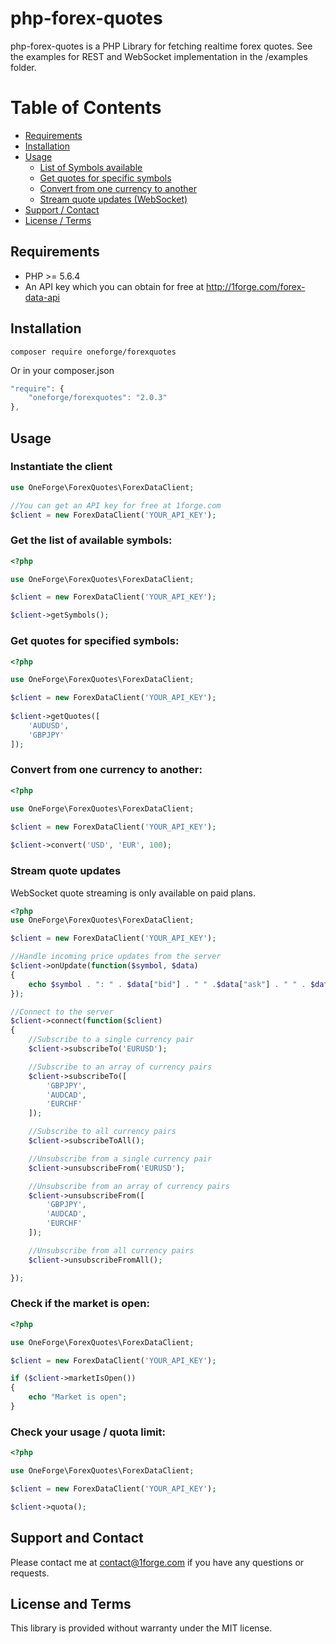 # php-forex-quotes

php-forex-quotes is a PHP Library for fetching realtime forex quotes. See the examples for REST and WebSocket implementation in the /examples folder.

# Table of Contents

- [Requirements](#requirements)
- [Installation](#installation)
- [Usage](#usage)
    - [List of Symbols available](#get-the-list-of-available-symbols)
    - [Get quotes for specific symbols](#get-quotes-for-specified-symbols)
    - [Convert from one currency to another](#convert-from-one-currency-to-another)
    - [Stream quote updates (WebSocket)](#stream-quote-updates)
- [Support / Contact](#support-and-contact)
- [License / Terms](#license-and-terms)

## Requirements
* PHP >= 5.6.4
* An API key which you can obtain for free at http://1forge.com/forex-data-api

## Installation
```
composer require oneforge/forexquotes
```
Or in your composer.json
```javascript
"require": {
    "oneforge/forexquotes": "2.0.3"
},
```
## Usage

### Instantiate the client
```php
use OneForge\ForexQuotes\ForexDataClient;

//You can get an API key for free at 1forge.com
$client = new ForexDataClient('YOUR_API_KEY');
```

### Get the list of available symbols:

```php
<?php

use OneForge\ForexQuotes\ForexDataClient;

$client = new ForexDataClient('YOUR_API_KEY');

$client->getSymbols(); 
```
### Get quotes for specified symbols:
```php
<?php

use OneForge\ForexQuotes\ForexDataClient;

$client = new ForexDataClient('YOUR_API_KEY');
 
$client->getQuotes([
    'AUDUSD',
    'GBPJPY'
]);
```




### Convert from one currency to another:
```php
<?php

use OneForge\ForexQuotes\ForexDataClient;

$client = new ForexDataClient('YOUR_API_KEY');
 
$client->convert('USD', 'EUR', 100);
```


### Stream quote updates
WebSocket quote streaming is only available on paid plans.

```php
<?php
use OneForge\ForexQuotes\ForexDataClient;

$client = new ForexDataClient('YOUR_API_KEY');

//Handle incoming price updates from the server
$client->onUpdate(function($symbol, $data)
{
    echo $symbol . ": " . $data["bid"] . " " .$data["ask"] . " " . $data["price"]."\n";
});

//Connect to the server
$client->connect(function($client)
{
    //Subscribe to a single currency pair
    $client->subscribeTo('EURUSD');

    //Subscribe to an array of currency pairs
    $client->subscribeTo([
        'GBPJPY',
        'AUDCAD',
        'EURCHF'
    ]);

    //Subscribe to all currency pairs
    $client->subscribeToAll();

    //Unsubscribe from a single currency pair
    $client->unsubscribeFrom('EURUSD');

    //Unsubscribe from an array of currency pairs
    $client->unsubscribeFrom([
        'GBPJPY',
        'AUDCAD',
        'EURCHF'
    ]);

    //Unsubscribe from all currency pairs
    $client->unsubscribeFromAll();

});
```



### Check if the market is open:
```php
<?php

use OneForge\ForexQuotes\ForexDataClient;

$client = new ForexDataClient('YOUR_API_KEY');

if ($client->marketIsOpen())
{
    echo "Market is open";    
}
```

### Check your usage / quota limit:
```php
<?php

use OneForge\ForexQuotes\ForexDataClient;

$client = new ForexDataClient('YOUR_API_KEY'); 

$client->quota();
```


## Support and Contact
Please contact me at contact@1forge.com if you have any questions or requests.

## License and Terms 
This library is provided without warranty under the MIT license.
